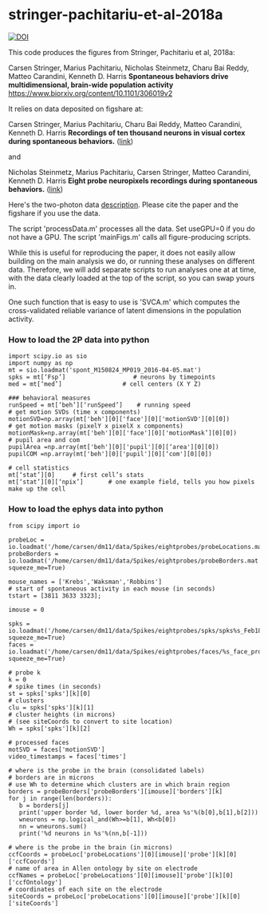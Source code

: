 # stringer-pachitariu-et-al-2018a
[![DOI](https://zenodo.org/badge/130262484.svg)](https://zenodo.org/badge/latestdoi/130262484)


This code produces the figures from Stringer, Pachitariu et al, 2018a:

Carsen Stringer, Marius Pachitariu, Nicholas Steinmetz, Charu Bai Reddy, Matteo Carandini, Kenneth D. Harris
**Spontaneous behaviors drive multidimensional, brain-wide population activity**
https://www.biorxiv.org/content/10.1101/306019v2

It relies on data deposited on figshare at:

Carsen Stringer, Marius Pachitariu, Charu Bai Reddy, Matteo Carandini, Kenneth D. Harris
**Recordings of ten thousand neurons in visual cortex during spontaneous behaviors.** ([link](https://figshare.com/articles/Recordings_of_ten_thousand_neurons_in_visual_cortex_during_spontaneous_behaviors/6163622))

and

Nicholas Steinmetz, Marius Pachitariu, Carsen Stringer, Matteo Carandini, Kenneth D. Harris
**Eight probe neuropixels recordings during spontaneous behaviors.** ([link](https://figshare.com/articles/Eight-probe_Neuropixels_recordings_during_spontaneous_behaviors/7739750))

Here's the two-photon data [description](dataSharing.pdf). Please cite the paper and the figshare if you use the data.

The script 'processData.m' processes all the data. Set useGPU=0 if you do not have a GPU. The script 'mainFigs.m' calls all figure-producing scripts. 

While this is useful for reproducing the paper, it does not easily allow building on the main analysis we do, or running these analyses on different data. Therefore, we will add separate scripts to run analyses one at at time, with the data clearly loaded at the top of the script, so you can swap yours in. 

One such function that is easy to use is 'SVCA.m' which computes the cross-validated reliable variance of latent dimensions in the population activity.

### How to load the 2P data into python ###
```
import scipy.io as sio
import numpy as np
mt = sio.loadmat('spont_M150824_MP019_2016-04-05.mat')
spks = mt[‘Fsp’]                   # neurons by timepoints
med = mt[‘med’]                 # cell centers (X Y Z)

### behavioral measures
runSpeed = mt[‘beh’][‘runSpeed’]    # running speed
# get motion SVDs (time x components)
motionSVD=np.array(mt['beh'][0]['face'][0]['motionSVD'][0][0])  
# get motion masks (pixelY x pixelX x components)
motionMask=np.array(mt['beh'][0]['face'][0]['motionMask’][0][0])     
# pupil area and com
pupilArea =np.array(mt['beh'][0]['pupil'][0][‘area'][0][0])  
pupilCOM =np.array(mt['beh'][0]['pupil'][0][‘com'][0][0])  

# cell statistics
mt[‘stat’][0]     # first cell’s stats
mt[‘stat’][0][‘npix’]       # one example field, tells you how pixels make up the cell
```

### How to load the ephys data into python ###
```
from scipy import io

probeLoc = io.loadmat('/home/carsen/dm11/data/Spikes/eightprobes/probeLocations.mat')
probeBorders = io.loadmat('/home/carsen/dm11/data/Spikes/eightprobes/probeBorders.mat', squeeze_me=True)

mouse_names = ['Krebs','Waksman','Robbins']
# start of spontaneous activity in each mouse (in seconds)
tstart = [3811 3633 3323];

imouse = 0

spks = io.loadmat('/home/carsen/dm11/data/Spikes/eightprobes/spks/spks%s_Feb18.mat'%mouse_names[imouse], squeeze_me=True)
faces = io.loadmat('/home/carsen/dm11/data/Spikes/eightprobes/faces/%s_face_proc.mat'%mouse_names[imouse], squeeze_me=True)

# probe k
k = 0
# spike times (in seconds)
st = spks['spks'][k][0]
# clusters
clu = spks['spks'][k][1]
# cluster heights (in microns)
# (see siteCoords to convert to site location)
Wh = spks['spks'][k][2]

# processed faces
motSVD = faces['motionSVD']
video_timestamps = faces['times']

# where is the probe in the brain (consolidated labels)
# borders are in microns
# use Wh to determine which clusters are in which brain region
borders = probeBorders['probeBorders'][imouse]['borders'][k]
for j in range(len(borders)):
   b = borders[j]
   print('upper border %d, lower border %d, area %s'%(b[0],b[1],b[2]))
   wneurons = np.logical_and(Wh>=b[1], Wh<b[0])
   nn = wneurons.sum()
   print('%d neurons in %s'%(nn,b[-1]))
   
# where is the probe in the brain (in microns)
ccfCoords = probeLoc['probeLocations'][0][imouse]['probe'][k][0]['ccfCoords']
# name of area in Allen ontology by site on electrode
ccfNames = probeLoc['probeLocations'][0][imouse]['probe'][k][0]['ccfOntology']
# coordinates of each site on the electrode
siteCoords = probeLoc['probeLocations'][0][imouse]['probe'][k][0]['siteCoords']
```
